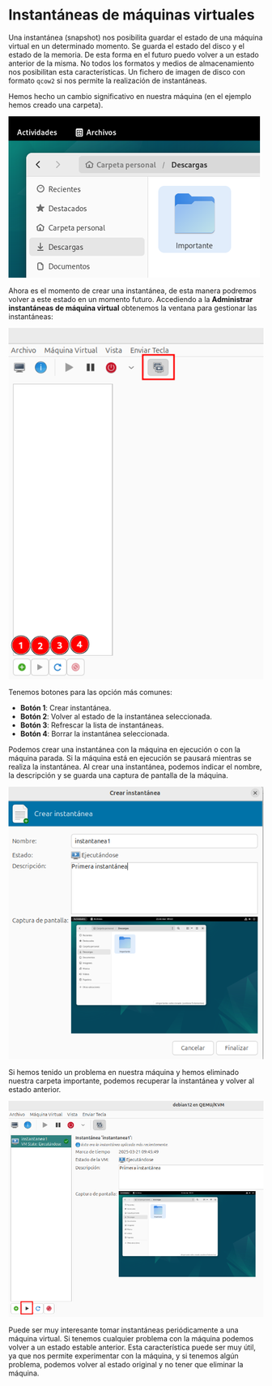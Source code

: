 # Instantáneas de máquinas virtuales

Una instantánea (snapshot) nos posibilita guardar el estado de una máquina virtual en un determinado momento. Se guarda el estado del disco y el estado de la memoria. De esta forma en el futuro puedo volver a un estado anterior de la misma. No todos los formatos y medios de almacenamiento nos posibilitan esta características. Un fichero de imagen de disco con formato `qcow2` si nos permite la realización de instantáneas.

Hemos hecho un cambio significativo en nuestra máquina (en el ejemplo hemos creado una carpeta). 

![instantanea](img/instantanea1.png)

Ahora es el momento de crear una instantánea, de esta manera podremos volver a este estado en un momento futuro. Accediendo a la **Administrar instantáneas de máquina virtual** obtenemos la ventana para gestionar las instantáneas:

![instantanea](img/instantanea2.png)

Tenemos botones para las opción más comunes:

* **Botón 1**: Crear instantánea.
* **Botón 2**: Volver al estado de la instantánea seleccionada.
* **Botón 3**: Refrescar la lista de instantáneas.
* **Botón 4**: Borrar la instantánea seleccionada.

Podemos crear una instantánea con la máquina en ejecución o con la máquina parada. Si la máquina está en ejecución se pausará mientras se realiza la instantánea. Al crear una instantánea, podemos indicar el nombre, la descripción y se guarda una captura de pantalla de la máquina.

![instantanea](img/instantanea3.png)


Si hemos tenido un problema en nuestra máquina y hemos eliminado nuestra carpeta importante, podemos recuperar la instantánea y volver al estado anterior.

![instantanea](img/instantanea4.png)

Puede ser muy interesante tomar instantáneas periódicamente a una máquina virtual. Si tenemos cualquier problema con la máquina podemos volver a un estado estable anterior.
Esta característica puede ser muy útil, ya que nos permite experimentar con la máquina, y si tenemos algún problema, podemos volver al estado original y no tener que eliminar la máquina.

